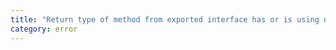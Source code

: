 ```yaml
---
title: "Return type of method from exported interface has or is using name '{0}' from private module '{1}'."
category: error
---
```

